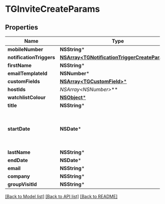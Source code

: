 # TGInviteCreateParams

## Properties
Name | Type | Description | Notes
------------ | ------------- | ------------- | -------------
**mobileNumber** | **NSString*** |  | [optional] 
**notificationTriggers** | [**NSArray&lt;TGNotificationTriggerCreateParams&gt;***](TGNotificationTriggerCreateParams.md) |  | [optional] 
**firstName** | **NSString*** |  | 
**emailTemplateId** | **NSNumber*** |  | [optional] 
**customFields** | [**NSArray&lt;TGCustomField&gt;***](TGCustomField.md) |  | [optional] 
**hostIds** | **NSArray&lt;NSNumber*&gt;*** |  | [optional] 
**watchlistColour** | [**NSObject***](.md) |  | [optional] 
**title** | **NSString*** |  | [optional] 
**startDate** | **NSDate*** | The &#x60;start_date&#x60; is required for invitations to lobbies | [optional] 
**lastName** | **NSString*** |  | 
**endDate** | **NSDate*** |  | [optional] 
**email** | **NSString*** |  | 
**company** | **NSString*** |  | [optional] 
**groupVisitId** | **NSString*** |  | [optional] 

[[Back to Model list]](../README.md#documentation-for-models) [[Back to API list]](../README.md#documentation-for-api-endpoints) [[Back to README]](../README.md)


